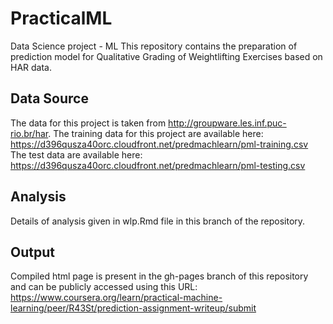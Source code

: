 # PracticalML
Data Science project - ML
This repository contains the preparation of prediction model for Qualitative Grading of Weightlifting Exercises based on HAR data.
## Data Source
The data for this project is taken from http://groupware.les.inf.puc-rio.br/har.
The training data for this project are available here: https://d396qusza40orc.cloudfront.net/predmachlearn/pml-training.csv 
The test data are available here: https://d396qusza40orc.cloudfront.net/predmachlearn/pml-testing.csv
## Analysis
Details of analysis given in wlp.Rmd file in this branch of the repository.
## Output
Compiled html page is present in the gh-pages branch of this repository and can be publicly accessed using this URL: https://www.coursera.org/learn/practical-machine-learning/peer/R43St/prediction-assignment-writeup/submit
